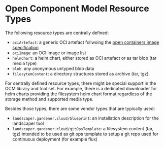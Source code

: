# Open Component Model Resource Types

The following resource types are centrally defined:

- `ociArtefact`: a generic OCI artefact follwoing the
   [open containers image specification](https://github.com/opencontainers/image-spec/blob/main/spec.md)
- `ociImage`: an OCI image or image list
- `helmChart`: a helm chart, either stored as OCI artefact or as tar blob (tar media type)
- `blob`: any anonymous untyped blob data
- `filesytemContent`: a directory structures stored as archive (tar, tgz).

For centrally defined resource types, there might be special support in the
OCM library and tool set. For example, there is a dedicated downloader
for helm charts providing the filesystem helm chart format regardless of
the storage method and supported media type.

Besides those types, there are some vendor types that are typically used:

- `landscaper.gardener.cloud/blueprint`: an installation description for the landscaper tool
- `landscaper.gardener.cloud/gitOpsTemplate`: a filesystem content (tar, tgz)
  intended to be used as git ops template to setup a git repo used for continuous deployment (for example flux)